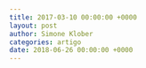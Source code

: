 ```yaml
---
title: 2017-03-10 00:00:00 +0000
layout: post
author: Simone Klober
categories: artigo
date: 2018-06-26 00:00:00 +0000
---
```

